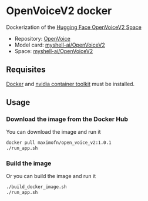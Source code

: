 # OpenVoiceV2 docker

Dockerization of the [Hugging Face OpenVoiceV2 Space](https://huggingface.co/spaces/myshell-ai/OpenVoiceV2)

 * Repository: [OpenVoice](https://github.com/myshell-ai/OpenVoice)
 * Model card: [myshell-ai/OpenVoiceV2](https://huggingface.co/myshell-ai/OpenVoiceV2)
 * Space: [myshell-ai/OpenVoiceV2](https://huggingface.co/spaces/myshell-ai/OpenVoiceV2)

## Requisites

[Docker](https://docs.docker.com/desktop/) and [nvidia container toolkit](https://docs.nvidia.com/datacenter/cloud-native/container-toolkit/latest/install-guide.html) must be installed.

## Usage

### Download the image from the Docker Hub

You can download the image and run it

```bash
docker pull maximofn/open_voice_v2:1.0.1
./run_app.sh
```

### Build the image

Or you can build the image and run it

```bash
./build_docker_image.sh
./run_app.sh
```
